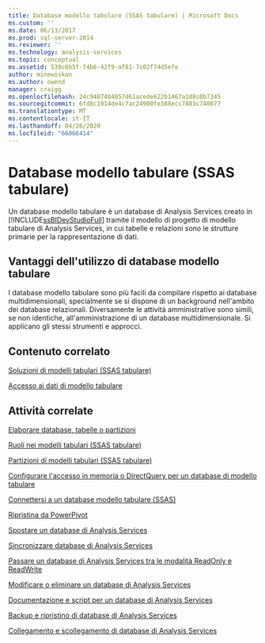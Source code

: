 ```yaml
---
title: Database modello tabulare (SSAS tabulare) | Microsoft Docs
ms.custom: ''
ms.date: 06/13/2017
ms.prod: sql-server-2014
ms.reviewer: ''
ms.technology: analysis-services
ms.topic: conceptual
ms.assetid: 539c6b5f-f4b6-42f9-af81-7c02f74d5efe
author: minewiskan
ms.author: owend
manager: craigg
ms.openlocfilehash: 24c9487484857d61acede622b1467a1d8c0b7345
ms.sourcegitcommit: 6fd8c1914de4c7ac24900fe388ecc7883c740077
ms.translationtype: MT
ms.contentlocale: it-IT
ms.lasthandoff: 04/26/2020
ms.locfileid: "66066414"
---
```

# <a name="tabular-model-databases-ssas-tabular"></a>Database modello tabulare (SSAS tabulare)
  Un database modello tabulare è un database di Analysis Services creato in [!INCLUDE[ssBIDevStudioFull](../../includes/ssbidevstudiofull-md.md)] tramite il modello di progetto di modello tabulare di Analysis Services, in cui tabelle e relazioni sono le strutture primarie per la rappresentazione di dati.  
  
## <a name="benefits-of-using-tabular-model-databases"></a>Vantaggi dell'utilizzo di database modello tabulare  
 I database modello tabulare sono più facili da compilare rispetto ai database multidimensionali, specialmente se si dispone di un background nell'ambito dei database relazionali. Diversamente le attività amministrative sono simili, se non identiche, all'amministrazione di un database multidimensionale. Si applicano gli stessi strumenti e approcci.  
  
## <a name="related-content"></a>Contenuto correlato  
 [Soluzioni di modelli tabulari &#40;SSAS tabulare&#41;](../tabular-model-solutions-ssas-tabular.md)  
  
 [Accesso ai dati di modello tabulare](tabular-model-data-access.md)  
  
## <a name="related-tasks"></a>Attività correlate  
 [Elaborare database, tabelle o partizioni](process-database-table-or-partition-analysis-services.md)  
  
 [Ruoli nei modelli tabulari &#40;SSAS tabulare&#41;](tabular-model-roles-ssas-tabular.md)  
  
 [Partizioni di modelli tabulari &#40;SSAS tabulare&#41;](tabular-model-partitions-ssas-tabular.md)  
  
 [Configurare l'accesso in memoria o DirectQuery per un database di modello tabulare](enable-directquery-mode-in-ssms.md)  
  
 [Connettersi a un database modello tabulare &#40;SSAS&#41;](connect-to-a-tabular-model-database-ssas.md)  
  
 [Ripristina da PowerPivot](restore-from-power-pivot.md)  
  
 [Spostare un database di Analysis Services](../multidimensional-models/move-an-analysis-services-database.md)  
  
 [Sincronizzare database di Analysis Services](../multidimensional-models/synchronize-analysis-services-databases.md)  
  
 [Passare un database di Analysis Services tra le modalità ReadOnly e ReadWrite](../multidimensional-models/switch-an-analysis-services-database-between-readonly-and-readwrite-modes.md)  
  
 [Modificare o eliminare un database di Analysis Services](../multidimensional-models/modify-or-delete-an-analysis-services-database.md)  
  
 [Documentazione e script per un database di Analysis Services](../multidimensional-models/document-and-script-an-analysis-services-database.md)  
  
 [Backup e ripristino di database di Analysis Services](../multidimensional-models/backup-and-restore-of-analysis-services-databases.md)  
  
 [Collegamento e scollegamento di database di Analysis Services](../multidimensional-models/attach-and-detach-analysis-services-databases.md)  
  
  
